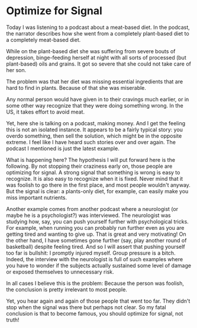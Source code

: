 # Optimize for Signal

Today I was listening to a podcast about a meat-based diet. In the podcast, the
narrator describes how she went from a completely plant-based diet to a
completely meat-based diet.

While on the plant-based diet she was suffering from severe bouts of
depression, binge-feeding herself at night with all sorts of processed (but
plant-based) oils and grains. It got so severe that she could not take care of
her son.

The problem was that her diet was missing essential ingredients that are hard
to find in plants. Because of that she was miserable.

Any normal person would have given in to their cravings much earlier, or in
some other way recognize that they were doing something wrong. In the US, it
takes effort to avoid meat.

Yet, here she is talking on a podcast, making money. And I get the feeling this
is not an isolated instance. It appears to be a fairly typical story: you
overdo something, then sell the solution, which might be in the opposite
extreme. I feel like I have heard such stories over and over again. The podcast
I mentioned is just the latest example.

What is happening here? The hypothesis I will put forward here is the
following. By not stopping their craziness early on, those people are
optimizing for signal. A strong signal that something is wrong is easy to
recognize. It is also easy to recognize when it is fixed. Never mind that it
was foolish to go there in the first place, and most people wouldn't anyway.
But the signal is clear: a plants-only diet, for example, can easily make you
miss important nutrients.

Another example comes from another podcast where a neurologist (or maybe he is
a psychologist?) was interviewed. The neurologist was studying how, say, you
can push yourself further with psychological tricks. For example, when running
you can probably run further even as you are getting tired and wanting to give
up. That is great and very motivating! On the other hand, I have sometimes gone
further (say, play another round of basketball) despite feeling tired. And so I
will assert that pushing yourself too far is bullshit: I promptly injured
myself. Group pressure is a bitch. Indeed, the interview with the neurologist
is full of such examples where you have to wonder if the subjects actually
sustained some level of damage or exposed themselves to unnecessary risk.

In all cases I believe this is the problem: Because the person was foolish, the
conclusion is pretty irrelevant to most people.

Yet, you hear again and again of those people that went too far. They didn't
stop when the signal was there but perhaps not clear. So my fatal conclusion is
that to become famous, you should optimize for signal, not truth!
